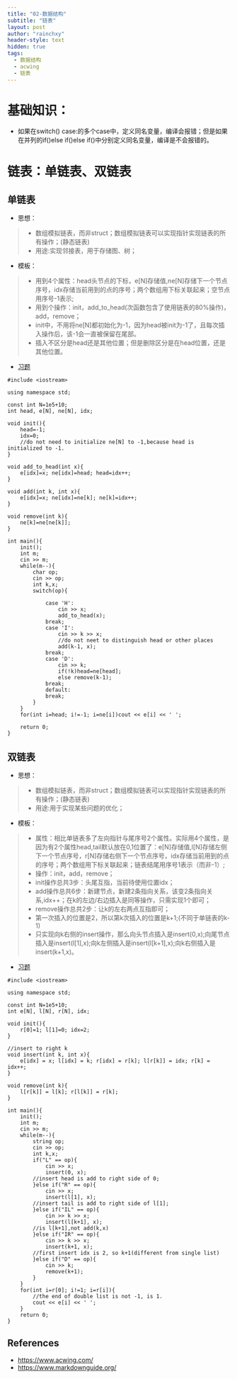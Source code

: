 ```yaml
---
title: "02-数据结构"
subtitle: "链表"
layout: post
author: "rainchxy"
header-style: text
hidden: true
tags:
  - 数据结构
  - acwing
  - 链表
---
```


# 基础知识：
- 如果在switch() case:的多个case中，定义同名变量，编译会报错；但是如果在并列的if()else if()else if()中分别定义同名变量，编译是不会报错的。

# 链表：单链表、双链表
## 单链表
- 思想：
> - 数组模拟链表，而非struct；数组模拟链表可以实现指针实现链表的所有操作；(静态链表)
> - 用途:实现邻接表，用于存储图、树；
- 模板：
> - 用到4个属性：head头节点的下标，e[N]存储值,ne[N]存储下一个节点序号，idx存储当前用到的点的序号；两个数组用下标关联起来；空节点用序号-1表示;
> - 用到个操作：init，add_to_head(次函数包含了使用链表的80%操作)，add，remove；
> - init中，不用将ne[N]都初始化为-1，因为head被init为-1了，且每次插入操作后，该-1会一直被保留在尾部。
> - 插入不区分是head还是其他位置；但是删除区分是在head位置，还是其他位置。
- [习题](https://www.acwing.com/problem/content/828/)

```
#include <iostream>

using namespace std;

const int N=1e5+10;
int head, e[N], ne[N], idx;

void init(){
    head=-1;
    idx=0;
    //do not need to initialize ne[N] to -1,because head is initialized to -1.
}

void add_to_head(int x){
    e[idx]=x; ne[idx]=head; head=idx++;
}

void add(int k, int x){
    e[idx]=x; ne[idx]=ne[k]; ne[k]=idx++;
}

void remove(int k){
    ne[k]=ne[ne[k]];
}

int main(){
    init();
    int m;
    cin >> m;
    while(m--){
        char op;
        cin >> op;
        int k,x;
        switch(op){
            
            case 'H':
                cin >> x;
                add_to_head(x);
            break;
            case 'I':
                cin >> k >> x;
                //do not neet to distinguish head or other places
                add(k-1, x);
            break;
            case 'D':
                cin >> k;
                if(!k)head=ne[head];
                else remove(k-1);
            break;
            default:
            break;
        }
    }
    for(int i=head; i!=-1; i=ne[i])cout << e[i] << ' ';

    return 0;
}
```

## 双链表
- 思想：
> - 数组模拟链表，而非struct；数组模拟链表可以实现指针实现链表的所有操作；(静态链表)
> - 用途:用于实现某些问题的优化；
- 模板：
> - 属性：相比单链表多了左向指针与尾序号2个属性。实际用4个属性，是因为有2个属性head,tail默认放在0,1位置了：e[N]存储值,l[N]存储左侧下一个节点序号，r[N]存储右侧下一个节点序号，idx存储当前用到的点的序号；两个数组用下标关联起来；链表结尾用序号1表示（而非-1）;
> - 操作：init，add，remove；
> - init操作总共3步：头尾互指，当前待使用位置idx；
> - add操作总共6步：新建节点，新建2条指向关系，该变2条指向关系,idx++；在k的左边/右边插入是同等操作，只需实现1个即可；
> - remove操作总共2步：让k的左右两点互指即可；
> - 第一次插入的位置是2，所以第k次插入的位置是k+1;(不同于单链表的k-1)
> - 只实现向k右侧的insert操作，那么向头节点插入是insert(0,x);向尾节点插入是insert(l[1],x);向k左侧插入是insert(l[k+1],x);向k右侧插入是insert(k+1,x)。
- [习题](https://www.acwing.com/problem/content/829/)

```
#include <iostream>

using namespace std;

const int N=1e5+10;
int e[N], l[N], r[N], idx;

void init(){
    r[0]=1; l[1]=0; idx=2;
}

//insert to right k
void insert(int k, int x){
    e[idx] = x; l[idx] = k; r[idx] = r[k]; l[r[k]] = idx; r[k] = idx++;
}

void remove(int k){
    l[r[k]] = l[k]; r[l[k]] = r[k];
}

int main(){
    init();
    int m;
    cin >> m;
    while(m--){
        string op;
        cin >> op;
        int k,x;
        if("L" == op){
            cin >> x;
            insert(0, x);
	    //insert head is add to right side of 0;
        }else if("R" == op){
            cin >> x;
            insert(l[1], x);
	    //insert tail is add to right side of l[1];
        }else if("IL" == op){
            cin >> k >> x;
            insert(l[k+1], x);
	    //is l[k+1],not add(k,x)
        }else if("IR" == op){
            cin >> k >> x;
            insert(k+1, x);
	    //first insert idx is 2, so k+1(different from single list)
        }else if("D" == op){
            cin >> k;
            remove(k+1);
        }
    }
    for(int i=r[0]; i!=1; i=r[i]){
        //the end of double list is not -1, is 1.
        cout << e[i] << ' ';
    }
    return 0;
}
```

References
----------

- <https://www.acwing.com/>
- <https://www.markdownguide.org/>

